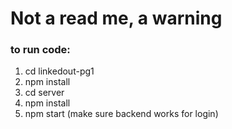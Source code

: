 # Not a read me, a warning

### to run code: 
1) cd linkedout-pg1
2) npm install
3) cd server
4) npm install
5) npm start (make sure backend works for login)
